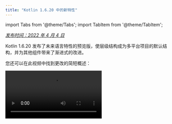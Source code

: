 ```yaml
---
title: "Kotlin 1.6.20 中的新特性"
---
```

import Tabs from '@theme/Tabs';
import TabItem from '@theme/TabItem';

_[发布时间：2022 年 4 月 4 日](releases#release-details)_

Kotlin 1.6.20 发布了未来语言特性的预览版，使层级结构成为多平台项目的默认结构，并为其他组件带来了渐进式的改进。

您还可以在此视频中找到更改的简短概述：

<video src="https://www.youtube.com/v/8F19ds109-o" title="What's new in Kotlin 1.6.20"/>

## 语言

在 Kotlin 1.6.20 中，您可以尝试两个新的语言特性：

* [Kotlin/JVM 的上下文接收者原型](#prototype-of-context-receivers-for-kotlin-jvm)
* [明确的非空类型](#definitely-non-nullable-types)

### Kotlin/JVM 的上下文接收者原型

:::note
此特性是一个仅适用于 Kotlin/JVM 的原型。启用 `-Xcontext-receivers` 后，编译器将生成无法在生产代码中使用的预发布二进制文件。
请仅在您的玩具项目中使用上下文接收者。欢迎您在 [YouTrack](https://youtrack.jetbrains.com/issues/KT) 中提供反馈。

使用 Kotlin 1.6.20，您不再局限于只有一个接收者。如果您需要更多，您可以通过将上下文接收者添加到函数、属性和类的声明中，使其成为上下文相关的（或 _contextual_）。上下文声明执行以下操作：

* 它要求所有声明的上下文接收者作为隐式接收者存在于调用者的作用域中。
* 它将声明的上下文接收者作为隐式接收者引入到其主体作用域中。

```kotlin
interface LoggingContext {
    val log: Logger // 此上下文提供对记录器的引用
}

context(LoggingContext)
fun startBusinessOperation() {
    // 您可以访问 log 属性，因为 LoggingContext 是一个隐式接收者
    log.info("Operation has started")
}

fun test(loggingContext: LoggingContext) {
    with(loggingContext) {
        // 您需要在作用域中将 LoggingContext 作为隐式接收者
        // 才能调用 startBusinessOperation()
        startBusinessOperation()
    }
}
```

要在您的项目中启用上下文接收者，请使用 `-Xcontext-receivers` 编译器选项。
您可以在 [KEEP](https://github.com/Kotlin/KEEP/blob/master/proposals/context-receivers#detailed-design) 中找到该特性及其语法的详细描述。

请注意，此实现是一个原型：

* 启用 `-Xcontext-receivers` 后，编译器将生成无法在生产代码中使用的预发布二进制文件
* 目前 IDE 对上下文接收者的支持非常有限

请在您的玩具项目中尝试此特性，并在 [此 YouTrack 问题](https://youtrack.jetbrains.com/issue/KT-42435) 中与我们分享您的想法和经验。
如果您遇到任何问题，请[提交一个新问题](https://kotl.in/issue)。

### 明确的非空类型

明确的非空类型处于 [Beta](components-stability) 阶段。它们几乎是稳定的，
但将来可能需要迁移步骤。
我们将尽最大努力减少您必须进行的任何更改。

为了在扩展泛型 Java 类和接口时提供更好的互操作性，Kotlin 1.6.20 允许您使用新的语法 `T & Any` 在使用点将泛型类型参数标记为明确的非空类型。
该语法形式来自 [交集类型](https://en.wikipedia.org/wiki/Intersection_type) 的表示法，现在仅限于 `&` 左侧具有可空上限的类型参数和右侧的非空 `Any`：

```kotlin
fun <T> elvisLike(x: T, y: T & Any): T & Any = x ?: y

fun main() {
    // OK
    elvisLike<String>("", "").length
    // Error: 'null' cannot be a value of a non-null type
    elvisLike<String>("", null).length

    // OK
    elvisLike<String?>(null, "").length
    // Error: 'null' cannot be a value of a non-null type
    elvisLike<String?>(null, null).length
}
```

将语言版本设置为 `1.7` 以启用此特性：

<Tabs groupId="build-script">
<TabItem value="kotlin" label="Kotlin" default>

```kotlin
kotlin {
    sourceSets.all {
        languageSettings.apply {
            languageVersion = "1.7"
        }
    }
}
```

</TabItem>
<TabItem value="groovy" label="Groovy" default>

```groovy
kotlin {
    sourceSets.all {
        languageSettings {
            languageVersion = '1.7'
        }
    }
}
```

</TabItem>
</Tabs>

在 [KEEP](https://github.com/Kotlin/KEEP/blob/master/proposals/definitely-non-nullable-types) 中了解更多关于明确的非空类型的信息。

## Kotlin/JVM

Kotlin 1.6.20 引入了：

* JVM 接口中默认方法的兼容性改进：[接口的新 `@JvmDefaultWithCompatibility` 注解](#new-jvmdefaultwithcompatibility-annotation-for-interfaces) 和 [`-Xjvm-default` 模式中的兼容性更改](#compatibility-changes-in-the-xjvm-default-modes)
* [支持在 JVM 后端并行编译单个模块](#support-for-parallel-compilation-of-a-single-module-in-the-jvm-backend)
* [支持对函数式接口构造函数的可调用引用](#support-for-callable-references-to-functional-interface-constructors)

### 接口的新 @JvmDefaultWithCompatibility 注解

Kotlin 1.6.20 引入了新的注解 [`@JvmDefaultWithCompatibility`](https://kotlinlang.org/api/latest/jvm/stdlib/kotlin.jvm/-jvm-default-with-compatibility/)：将其与 `-Xjvm-default=all` 编译器选项一起使用，[以在 JVM 接口中创建默认方法](java-to-kotlin-interop#default-methods-in-interfaces)，用于任何 Kotlin 接口中的任何非抽象成员。

如果有客户端使用在没有 `-Xjvm-default=all` 选项的情况下编译的 Kotlin 接口，则它们可能与使用此选项编译的代码不兼容。
在 Kotlin 1.6.20 之前，为了避免此兼容性问题，[推荐的方法](https://blog.jetbrains.com/kotlin/2020/07/kotlin-1-4-m3-generating-default-methods-in-interfaces/#JvmDefaultWithoutCompatibility) 是使用 `-Xjvm-default=all-compatibility` 模式，以及用于不需要此类兼容性的接口的 `@JvmDefaultWithoutCompatibility` 注解。

此方法有一些缺点：

* 您很容易忘记在添加新接口时添加注解。
* 通常，非公共部分的接口多于公共 API 中的接口，因此您最终会在代码的许多地方使用此注解。

现在，您可以使用 `-Xjvm-default=all` 模式，并使用 `@JvmDefaultWithCompatibility` 注解标记接口。
这允许您一次将此注解添加到公共 API 中的所有接口，并且您无需为新的非公共代码使用任何注解。

请在 [此 YouTrack 工单](https://youtrack.jetbrains.com/issue/KT-48217) 中留下您对此新注解的反馈。

### -Xjvm-default 模式中的兼容性更改

Kotlin 1.6.20 添加了针对使用 `-Xjvm-default=all` 或 `-Xjvm-default=all-compatibility` 模式编译的模块，以默认模式（`-Xjvm-default=disable` 编译器选项）编译模块的选项。
与之前一样，如果所有模块都具有 `-Xjvm-default=all` 或 `-Xjvm-default=all-compatibility` 模式，则编译也将成功。
您可以在 [此 YouTrack 问题](https://youtrack.jetbrains.com/issue/KT-47000) 中留下您的反馈。

Kotlin 1.6.20 弃用了编译器选项 `-Xjvm-default` 的 `compatibility` 和 `enable` 模式。
其他模式的描述中存在关于兼容性的更改，但总体逻辑保持不变。
您可以查看 [更新的描述](java-to-kotlin-interop#compatibility-modes-for-default-methods)。

有关 Java 互操作中默认方法的更多信息，请参阅 [互操作性文档](java-to-kotlin-interop#default-methods-in-interfaces) 和
[此博文](https://blog.jetbrains.com/kotlin/2020/07/kotlin-1-4-m3-generating-default-methods-in-interfaces/)。

### 支持在 JVM 后端并行编译单个模块

支持在 JVM 后端并行编译单个模块是 [实验性](components-stability) 的。
它可能随时被删除或更改。需要选择加入（请参阅下面的详细信息），您应该仅将其用于评估目的。
我们感谢您在 [YouTrack](https://youtrack.jetbrains.com/issue/KT-46085) 中提供的反馈。

我们正在继续努力 [改进新的 JVM IR 后端编译时间](https://youtrack.jetbrains.com/issue/KT-46768)。
在 Kotlin 1.6.20 中，我们添加了实验性的 JVM IR 后端模式，以并行编译模块中的所有文件。
并行编译可以将总编译时间减少多达 15%。

使用 [编译器选项](compiler-reference#compiler-options) `-Xbackend-threads` 启用实验性并行后端模式。
为此选项使用以下参数：

* `N` 是您要使用的线程数。它不应大于您的 CPU 核心数；否则，由于线程之间的上下文切换，并行化将停止有效
* `0` 为每个 CPU 核心使用一个单独的线程

[Gradle](gradle) 可以并行运行任务，但当项目（或项目的主要部分）只是 Gradle 角度来看的一个大型任务时，这种类型的并行化帮助不大。
如果您有一个非常大的单体模块，请使用并行编译以更快地编译。
如果您的项目由许多小模块组成，并且具有由 Gradle 并行化的构建，则由于上下文切换，添加另一层并行化可能会损害性能。

并行编译有一些限制：
* 它不适用于 [kapt](kapt)，因为 kapt 禁用 IR 后端
* 根据设计，它需要更多的 JVM 堆。堆的数量与线程数成正比

:::

### 支持对函数式接口构造函数的可调用引用

:::note
支持对函数式接口构造函数的可调用引用是 [实验性](components-stability) 的。
它可能随时被删除或更改。需要选择加入（请参阅下面的详细信息），您应该仅将其用于评估目的。
我们感谢您在 [YouTrack](https://youtrack.jetbrains.com/issue/KT-47939) 中提供的反馈。

支持对函数式接口构造函数的 [可调用引用](reflection#callable-references) 增加了一种源兼容的方式，可以从具有构造函数函数的接口迁移到 [函数式接口](fun-interfaces)。

考虑以下代码：

```kotlin
interface Printer {
    fun print()
}

fun Printer(block: () `->` Unit): Printer = object : Printer { override fun print() = block() }
```

启用对函数式接口构造函数的可调用引用后，此代码可以仅用函数式接口声明替换：

```kotlin
fun interface Printer {
    fun print()
}
```

将隐式创建其构造函数，并且将编译使用 `::Printer` 函数引用的任何代码。例如：

```kotlin
documentsStorage.addPrinter(::Printer)
```

通过使用 `DeprecationLevel.HIDDEN` 的 [`@Deprecated`](https://kotlinlang.org/api/latest/jvm/stdlib/kotlin/-deprecated/) 注解标记旧函数 `Printer` 来保持二进制兼容性：

```kotlin
@Deprecated(message = "Your message about the deprecation", level = DeprecationLevel.HIDDEN)
fun Printer(...) {...}
```

使用编译器选项 `-XXLanguage:+KotlinFunInterfaceConstructorReference` 启用此特性。

## Kotlin/Native

Kotlin/Native 1.6.20 标志着其新组件的持续开发。我们已经朝着与其他平台上的 Kotlin 一致的体验迈出了另一步：

* [关于新内存管理器的更新](#an-update-on-the-new-memory-manager)
* [新内存管理器中扫描阶段的并发实现](#concurrent-implementation-for-the-sweep-phase-in-new-memory-manager)
* [注解类的实例化](#instantiation-of-annotation-classes)
* [与 Swift async/await 互操作：返回 Swift 的 Void 而不是 KotlinUnit](#interop-with-swift-async-await-returning-void-instead-of-kotlinunit)
* [使用 libbacktrace 获得更好的堆栈跟踪](#better-stack-traces-with-libbacktrace)
* [支持独立的 Android 可执行文件](#support-for-standalone-android-executables)
* [性能改进](#performance-improvements)
* [改进了 cinterop 模块导入期间的错误处理](#improved-error-handling-during-cinterop-modules-import)
* [支持 Xcode 13 库](#support-for-xcode-13-libraries)

### 关于新内存管理器的更新

新的 Kotlin/Native 内存管理器处于 [Alpha](components-stability) 阶段。
将来可能会不兼容地更改，并且需要手动迁移。
我们感谢您在 [YouTrack](https://youtrack.jetbrains.com/issue/KT-48525) 中提供的反馈。

:::

使用 Kotlin 1.6.20，您可以尝试新 Kotlin/Native 内存管理器的 Alpha 版本。
它消除了 JVM 和 Native 平台之间的差异，以在多平台项目中提供一致的开发者体验。
例如，您将更容易创建在 Android 和 iOS 上都能工作的新跨平台移动应用程序。

新的 Kotlin/Native 内存管理器取消了对线程之间对象共享的限制。
它还提供了无泄漏的并发编程原语，这些原语是安全的，不需要任何特殊的管理或注解。

新的内存管理器将在未来的版本中成为默认设置，因此我们鼓励您立即尝试。
查看我们的 [博文](https://blog.jetbrains.com/kotlin/2021/08/try-the-new-kotlin-native-memory-manager-development-preview/) 以了解有关新内存管理器的更多信息并探索演示项目，或者直接跳转到 [迁移说明](https://github.com/JetBrains/kotlin/blob/master/kotlin-native/NEW_MM) 以自行尝试。

尝试在您的项目中使用新的内存管理器，以查看其工作方式并在我们的问题跟踪器 [YouTrack](https://youtrack.jetbrains.com/issue/KT-48525) 中分享反馈。

### 新内存管理器中扫描阶段的并发实现

如果您已经切换到我们在 [Kotlin 1.6 中宣布](whatsnew16#preview-of-the-new-memory-manager) 的新内存管理器，您可能会注意到执行时间的巨大改进：我们的基准测试显示平均改进了 35%。
从 1.6.20 开始，新的内存管理器还提供扫描阶段的并发实现。
这也应该提高性能并减少垃圾收集器暂停的持续时间。

要为新的 Kotlin/Native 内存管理器启用此特性，请传递以下编译器选项：

```bash
-Xgc=cms 
```

请随时在此 [YouTrack 问题](https://youtrack.jetbrains.com/issue/KT-48526) 中分享您对新内存管理器性能的反馈。

### 注解类的实例化

在 Kotlin 1.6.0 中，注解类的实例化对于 Kotlin/JVM 和 Kotlin/JS 变为 [稳定](components-stability)。
1.6.20 版本提供了对 Kotlin/Native 的支持。

了解更多关于 [注解类的实例化](annotations#instantiation) 的信息。

### 与 Swift async/await 互操作：返回 Void 而不是 KotlinUnit

:::note
与 Swift async/await 的并发互操作是 [实验性](components-stability) 的。它可能随时被删除或更改。
您应该仅将其用于评估目的。我们感谢您在 [YouTrack](https://youtrack.jetbrains.com/issue/KT-47610) 中提供的反馈。

我们一直在继续开发 [与 Swift 的 async/await 的实验性互操作](whatsnew1530#experimental-interoperability-with-swift-5-5-async-await)（自 Swift 5.5 起可用）。
Kotlin 1.6.20 与以前版本在处理具有 `Unit` 返回类型的 `suspend` 函数的方式上有所不同。

以前，此类函数在 Swift 中表示为返回 `KotlinUnit` 的 `async` 函数。但是，它们的正确返回类型是 `Void`，类似于非挂起函数。

为了避免破坏现有代码，我们引入了一个 Gradle 属性，该属性使编译器将返回 `Unit` 的挂起函数转换为具有 `Void` 返回类型的 `async` Swift：

```none
# gradle.properties
kotlin.native.binary.unitSuspendFunctionObjCExport=proper
```

我们计划在未来的 Kotlin 版本中将此行为设为默认行为。

### 使用 libbacktrace 获得更好的堆栈跟踪

使用 libbacktrace 解析源位置是 [实验性](components-stability) 的。它可能随时被删除或更改。
您应该仅将其用于评估目的。我们感谢您在 [YouTrack](https://youtrack.jetbrains.com/issue/KT-48424) 中提供的反馈。

Kotlin/Native 现在能够生成带有文件位置和行号的详细堆栈跟踪，
以便更好地调试 `linux*`（除了 `linuxMips32` 和 `linuxMipsel32`）和 `androidNative*` 目标。

此特性在底层使用 [libbacktrace](https://github.com/ianlancetaylor/libbacktrace) 库。
查看以下代码以查看差异示例：

```kotlin
fun main() = bar()
fun bar() = baz()
inline fun baz() {
    error("")
}
```

* **在 1.6.20 之前：**

```text
Uncaught Kotlin exception: kotlin.IllegalStateException:
   at 0   example.kexe        0x227190       kfun:kotlin.Throwable#<init>(kotlin.String?){} + 96
   at 1   example.kexe        0x221e4c       kfun:kotlin.Exception#<init>(kotlin.String?){} + 92
   at 2   example.kexe        0x221f4c       kfun:kotlin.RuntimeException#<init>(kotlin.String?){} + 92
   at 3   example.kexe        0x22234c       kfun:kotlin.IllegalStateException#<init>(kotlin.String?){} + 92
   at 4   example.kexe        0x25d708       kfun:#bar(){} + 104
   at 5   example.kexe        0x25d68c       kfun:#main(){} + 12
```

* **使用 libbacktrace 的 1.6.20：**

```text
Uncaught Kotlin exception: kotlin.IllegalStateException:
   at 0   example.kexe        0x229550    kfun:kotlin.Throwable#<init>(kotlin.String?){} + 96 (/opt/buildAgent/work/c3a91df21e46e2c8/kotlin/kotlin-native/runtime/src/main/kotlin/kotlin/Throwable.kt:24:37)
   at 1   example.kexe        0x22420c    kfun:kotlin.Exception#<init>(kotlin.String?){} + 92 (/opt/buildAgent/work/c3a91df21e46e2c8/kotlin/kotlin-native/runtime/src/main/kotlin/kotlin/Exceptions.kt:23:44)
   at 2   example.kexe        0x22430c    kfun:kotlin.RuntimeException#<init>(kotlin.String?){} + 92 (/opt/buildAgent/work/c3a91df21e46e2c8/kotlin/kotlin-native/runtime/src/main/kotlin/kotlin/Exceptions.kt:34:44)
   at 3   example.kexe        0x22470c    kfun:kotlin.IllegalStateException#<init>(kotlin.String?){} + 92 (/opt/buildAgent/work/c3a91df21e46e2c8/kotlin/kotlin-native/runtime/src/main/kotlin/kotlin/Exceptions.kt:70:44)
   at 4   example.kexe        0x25fac8    kfun:#bar(){} + 104 [inlined] (/opt/buildAgent/work/c3a91df21e46e2c8/kotlin/libraries/stdlib/src/kotlin/util/Preconditions.kt:143:56)
   at 5   example.kexe        0x25fac8    kfun:#bar(){} + 104 [inlined] (/private/tmp/backtrace/src/commonMain/kotlin/app.kt:4:5)
   at 6   example.kexe        0x25fac8    kfun:#bar(){} + 104 (/private/tmp/backtrace/src/commonMain/kotlin/app.kt:2:13)
   at 7   example.kexe        0x25fa4c    kfun:#main(){} + 12 (/private/tmp/backtrace/src/commonMain/kotlin/app.kt:1:14)
```

在 Apple 目标上，堆栈跟踪中已经有文件位置和行号，libbacktrace 为内联函数调用提供了更多详细信息：

* **在 1.6.20 之前：**

```text
Uncaught Kotlin exception: kotlin.IllegalStateException:
   at 0   example.kexe    0x10a85a8f8    kfun:kotlin.Throwable#<init>(kotlin.String?){} + 88 (/opt/buildAgent/work/c3a91df21e46e2c8/kotlin/kotlin-native/runtime/src/main/kotlin/kotlin/Throwable.kt:24:37)
   at 1   example.kexe    0x10a855846    kfun:kotlin.Exception#<init>(kotlin.String?){} + 86 (/opt/buildAgent/work/c3a91df21e46e2c8/kotlin/kotlin-native/runtime/src/main/kotlin/kotlin/Exceptions.kt:23:44)
   at 2   example.kexe    0x10a855936    kfun:kotlin.RuntimeException#<init>(kotlin.String?){} + 86 (/opt/buildAgent/work/c3a91df21e46e2c8/kotlin/kotlin-native/runtime/src/main/kotlin/kotlin/Exceptions.kt:34:44)
   at 3   example.kexe    0x10a855c86    kfun:kotlin.IllegalStateException#<init>(kotlin.String?){} + 86 (/opt/buildAgent/work/c3a91df21e46e2c8/kotlin/kotlin-native/runtime/src/main/kotlin/kotlin/Exceptions.kt:70:44)
   at 4   example.kexe    0x10a8489a5    kfun:#bar(){} + 117 (/private/tmp/backtrace/src/commonMain/kotlin/app.kt:2:1)
   at 5   example.kexe    0x10a84891c    kfun:#main(){} + 12 (/private/tmp/backtrace/src/commonMain/kotlin/app.kt:1:14)
...
```

* **使用 libbacktrace 的 1.6.20：**

```text
Uncaught Kotlin exception: kotlin.IllegalStateException:
   at 0   example.kexe    0x10669bc88    kfun:kotlin.Throwable#<init>(kotlin.String?){} + 88 (/opt/buildAgent/work/c3a91df21e46e2c8/kotlin/kotlin-native/runtime/src/main/kotlin/kotlin/Throwable.kt:24:37)
   at 1   example.kexe    0x106696bd6    kfun:kotlin.Exception#<init>(kotlin.String?){} + 86 (/opt/buildAgent/work/c3a91df21e46e2c8/kotlin/kotlin-native/runtime/src/main/kotlin/kotlin/Exceptions.kt:23:44)
   at 2   example.kexe    0x106696cc6    kfun:kotlin.RuntimeException#<init>(kotlin.String?){} + 86 (/opt/buildAgent/work/c3a91df21e46e2c8/kotlin/kotlin-native/runtime/src/main/kotlin/kotlin/Exceptions.kt:34:44)
   at 3   example.kexe    0x106697016    kfun:kotlin.IllegalStateException#<init>(kotlin.String?){} + 86 (/opt/buildAgent/work/c3a91df21e46e2c8/kotlin/kotlin-native/runtime/src/main/kotlin/kotlin/Exceptions.kt:70:44)
   at 4   example.kexe    0x106689d35    kfun:#bar(){} + 117 [inlined] (/opt/buildAgent/work/c3a91df21e46e2c8/kotlin/libraries/stdlib/src/kotlin/util/Preconditions.kt:143:56)  
:::caution
at 5   example.kexe    0x106689d35    kfun:#bar(){} + 117 [inlined] (/private/tmp/backtrace/src/commonMain/kotlin/app.kt:4:5)
   at 6   example.kexe    0x106689d35    kfun:#bar(){} + 117 (/private/tmp/backtrace/src/commonMain/kotlin/app.kt:2:13)
   at 7   example.kexe    0x106689cac    kfun:#main(){} + 12 (/private/tmp/backtrace/src/commonMain/kotlin/app.kt:1:14)
...
```

要生成带有 libbacktrace 的更好堆栈跟踪，请将以下行添加到 `gradle.properties`：

```none
# gradle.properties
kotlin.native.binary.sourceInfoType=libbacktrace
```

请在 [此 YouTrack 问题](https://youtrack.jetbrains.com/issue/KT-48424) 中告诉我们使用 libbacktrace 调试 Kotlin/Native 的效果。

### 支持独立的 Android 可执行文件

以前，Kotlin/Native 中的 Android Native 可执行文件实际上不是可执行文件，而是您可以作为 NativeActivity 使用的共享库。现在可以选择为 Android Native 目标生成标准可执行文件。

为此，在项目的 `build.gradle(.kts)` 部分中，配置 `androidNative` 目标的 executable 块。
添加以下二进制选项：

```kotlin
kotlin {
    androidNativeX64("android") {
        binaries {
            executable {
                binaryOptions["androidProgramType"] = "standalone"
            }
        }
    }
}
```

请注意，此特性将在 Kotlin 1.7.0 中成为默认设置。
如果要保留当前行为，请使用以下设置：

```kotlin
binaryOptions["androidProgramType"] = "nativeActivity"
```

感谢 Mattia Iavarone 的 [实现](https://github.com/jetbrains/kotlin/pull/4624)！

### 性能改进

我们正在努力改进 Kotlin/Native，以 [加快编译过程](https://youtrack.jetbrains.com/issue/KT-42294) 并改善您的开发体验。

Kotlin 1.6.20 带来了一些性能更新和错误修复，这些更新和修复会影响 Kotlin 生成的 LLVM IR。
根据我们内部项目的基准测试，我们平均实现了以下性能提升：

* 执行时间减少 15%
* 发布和调试二进制文件的代码大小减少 20%
* 发布二进制文件的编译时间减少 26%

这些更改还使大型内部项目上的调试二进制文件的编译时间减少了 10%。

为了实现这一点，我们为某些编译器生成的合成对象实现了静态初始化，改进了我们为每个函数构建 LLVM IR 的方式，并优化了编译器缓存。

### 改进了 cinterop 模块导入期间的错误处理

此版本引入了改进的错误处理，用于在使用 `cinterop` 工具导入 Objective-C 模块的情况（这对于 CocoaPods pod 来说很典型）。
以前，如果您在尝试使用 Objective-C 模块时遇到错误（例如，在处理头文件中的编译错误时），您会收到一条内容不丰富的错误消息，例如 `fatal error: could not build module $name`。
我们扩展了 `cinterop` 工具的这一部分，因此您将收到一条带有扩展描述的错误消息。

### 支持 Xcode 13 库

从该版本开始，Xcode 13 提供的库已获得完全支持。
您可以从 Kotlin 代码中的任何位置访问它们。

## Kotlin Multiplatform

1.6.20 为 Kotlin Multiplatform 带来了以下值得注意的更新：

* [层级结构支持现在是所有新多平台项目的默认设置](#hierarchical-structure-support-for-multiplatform-projects)
* [Kotlin CocoaPods Gradle 插件收到了用于 CocoaPods 集成的几个有用特性](#kotlin-cocoapods-gradle-plugin)

### 多平台项目的层级结构支持

Kotlin 1.6.20 默认启用了层级结构支持。
自从 [在 Kotlin 1.4.0 中引入它](whatsnew14#sharing-code-in-several-targets-with-the-hierarchical-project-structure) 以来，我们已经显著改进了前端并使 IDE 导入稳定。

以前，有两种方法可以在多平台项目中添加代码。第一种是将其插入特定于平台的源集，该源集仅限于一个目标，并且不能被其他平台重用。
第二种是使用在 Kotlin 当前支持的所有平台之间共享的公共源集。

现在，您可以在 [多个类似的 Native 目标之间共享源代码](#better-code-sharing-in-your-project)，这些目标重用了许多公共逻辑和第三方 API。
该技术将提供正确的默认依赖项，并找到共享代码中可用的确切 API。
这消除了复杂的构建设置，并且必须使用解决方法来获得 IDE 对在 Native 目标之间共享源集的支持。
它还有助于防止用于不同目标的不安全 API 用法。

该技术对于 [库作者](#more-opportunities-for-library-authors) 也将派上用场，因为层级项目结构允许他们发布和使用具有目标子集的公共 API 的库。

默认情况下，使用层级项目结构发布的库仅与层级结构项目兼容。

#### 在您的项目中更好地共享代码

如果没有层级结构支持，则没有直接的方法可以在 _某些_ 而不是 _所有_ [Kotlin 目标](multiplatform-dsl-reference#targets) 之间共享代码。
一个流行的例子是在所有 iOS 目标之间共享代码，并访问 iOS 特定的 [依赖项](multiplatform-share-on-platforms#connect-platform-specific-libraries)，例如 Foundation。

由于有层级项目结构支持，您现在可以开箱即用地实现此目的。
在新的结构中，源集形成一个层次结构。
您可以使用特定于平台的语言特性和每个给定源集编译到的目标可用的依赖项。

例如，考虑一个具有两个目标的典型多平台项目 - 用于 iOS 设备和模拟器的 `iosArm64` 和 `iosX64`。
Kotlin 工具链了解这两个目标具有相同的功能，并允许您从中间源集 `iosMain` 访问该功能。

<img src="/img/ios-hierarchy-example.jpg" alt="iOS 层次结构示例" width="700" style={{verticalAlign: 'middle'}}/>

Kotlin 工具链提供了正确的默认依赖项，例如 Kotlin/Native stdlib 或 Native 库。
此外，Kotlin 工具链将尽最大努力找到共享代码中可用的确切 API 表面区域。
这样可以防止诸如在为 Windows 共享的代码中使用 macOS 特定的函数之类的情况。

#### 库作者的更多机会

发布多平台库时，其中间源集的 API 现在也随之正确发布，使其可供消费者使用。
同样，Kotlin 工具链将自动找出消费者源集中可用的 API，同时仔细注意不安全用法，例如在 JS 代码中使用用于 JVM 的 API。
了解更多关于 [在库中共享代码](multiplatform-share-on-platforms#share-code-in-libraries) 的信息。

#### 配置和设置

从 Kotlin 1.6.20 开始，所有新的多平台项目都将具有层级项目结构。无需额外设置。

* 如果您已经 [手动打开了它](multiplatform-share-on-platforms#share-code-on-similar-platforms)，您可以从 `gradle.properties` 中删除已弃用的选项：

  ```none
  # gradle.properties
  kotlin.mpp.enableGranularSourceSetsMetadata=true
  kotlin.native.enableDependencyPropagation=false // 或 'true'，取决于您之前的设置
  ```

* 对于 Kotlin 1.6.20，我们建议使用 [Android Studio 2021.1.1](https://developer.android.com/studio) (Bumblebee) 或更高版本以获得最佳体验。

* 您也可以选择退出。要禁用层级结构支持，请在 `gradle.properties` 中设置以下选项：

  ```none
  # gradle.properties
  kotlin.mpp.hierarchicalStructureSupport=false
  ```

#### 留下您的反馈

这是对整个生态系统的重大改变。我们感谢您的反馈，以帮助使其变得更好。

立即尝试，并将您遇到的任何困难报告给 [我们的问题跟踪器](https://kotl.in/issue)。

### Kotlin CocoaPods Gradle 插件

为了简化 CocoaPods 集成，Kotlin 1.6.20 提供了以下特性：

* CocoaPods 插件现在具有构建具有所有已注册目标的 XCFrameworks 并生成 Podspec 文件的任务。当您不想直接与 Xcode 集成，但想要构建工件并将其部署到本地 CocoaPods 存储库时，这可能很有用。
  
  了解更多关于 [构建 XCFrameworks](multiplatform-build-native-binaries#build-xcframeworks) 的信息。

* 如果您在项目中使用了 [CocoaPods 集成](native-cocoapods)，那么您已经习惯于为整个 Gradle 项目指定所需的 Pod 版本。现在您有更多选择：
  * 直接在 `cocoapods` 块中指定 Pod 版本
  * 继续使用 Gradle 项目版本
  
  如果未配置这些属性，您将收到错误。

* 您
